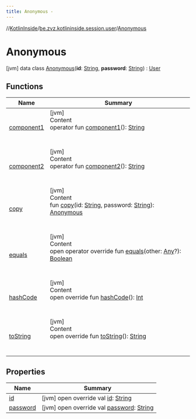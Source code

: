 ```yaml
---
title: Anonymous -
---
```

//[KotlinInside](../../index.md)/[be.zvz.kotlininside.session.user](../index.md)/[Anonymous](index.md)



# Anonymous  
 [jvm] data class [Anonymous](index.md)(**id**: [String](https://kotlinlang.org/api/latest/jvm/stdlib/kotlin/-string/index.html), **password**: [String](https://kotlinlang.org/api/latest/jvm/stdlib/kotlin/-string/index.html)) : [User](../-user/index.md)   


## Functions  
  
|  Name|  Summary| 
|---|---|
| <a name="be.zvz.kotlininside.session.user/Anonymous/component1/#/PointingToDeclaration/"></a>[component1](component1.md)| <a name="be.zvz.kotlininside.session.user/Anonymous/component1/#/PointingToDeclaration/"></a>[jvm]  <br>Content  <br>operator fun [component1](component1.md)(): [String](https://kotlinlang.org/api/latest/jvm/stdlib/kotlin/-string/index.html)  <br><br><br>
| <a name="be.zvz.kotlininside.session.user/Anonymous/component2/#/PointingToDeclaration/"></a>[component2](component2.md)| <a name="be.zvz.kotlininside.session.user/Anonymous/component2/#/PointingToDeclaration/"></a>[jvm]  <br>Content  <br>operator fun [component2](component2.md)(): [String](https://kotlinlang.org/api/latest/jvm/stdlib/kotlin/-string/index.html)  <br><br><br>
| <a name="be.zvz.kotlininside.session.user/Anonymous/copy/#kotlin.String#kotlin.String/PointingToDeclaration/"></a>[copy](copy.md)| <a name="be.zvz.kotlininside.session.user/Anonymous/copy/#kotlin.String#kotlin.String/PointingToDeclaration/"></a>[jvm]  <br>Content  <br>fun [copy](copy.md)(id: [String](https://kotlinlang.org/api/latest/jvm/stdlib/kotlin/-string/index.html), password: [String](https://kotlinlang.org/api/latest/jvm/stdlib/kotlin/-string/index.html)): [Anonymous](index.md)  <br><br><br>
| <a name="kotlin/Any/equals/#kotlin.Any?/PointingToDeclaration/"></a>[equals](../../be.zvz.kotlininside.utils/-string-util/-companion/index.md#%5Bkotlin%2FAny%2Fequals%2F%23kotlin.Any%3F%2FPointingToDeclaration%2F%5D%2FFunctions%2F-1231821796)| <a name="kotlin/Any/equals/#kotlin.Any?/PointingToDeclaration/"></a>[jvm]  <br>Content  <br>open operator override fun [equals](../../be.zvz.kotlininside.utils/-string-util/-companion/index.md#%5Bkotlin%2FAny%2Fequals%2F%23kotlin.Any%3F%2FPointingToDeclaration%2F%5D%2FFunctions%2F-1231821796)(other: [Any](https://kotlinlang.org/api/latest/jvm/stdlib/kotlin/-any/index.html)?): [Boolean](https://kotlinlang.org/api/latest/jvm/stdlib/kotlin/-boolean/index.html)  <br><br><br>
| <a name="kotlin/Any/hashCode/#/PointingToDeclaration/"></a>[hashCode](../../be.zvz.kotlininside.utils/-string-util/-companion/index.md#%5Bkotlin%2FAny%2FhashCode%2F%23%2FPointingToDeclaration%2F%5D%2FFunctions%2F-1231821796)| <a name="kotlin/Any/hashCode/#/PointingToDeclaration/"></a>[jvm]  <br>Content  <br>open override fun [hashCode](../../be.zvz.kotlininside.utils/-string-util/-companion/index.md#%5Bkotlin%2FAny%2FhashCode%2F%23%2FPointingToDeclaration%2F%5D%2FFunctions%2F-1231821796)(): [Int](https://kotlinlang.org/api/latest/jvm/stdlib/kotlin/-int/index.html)  <br><br><br>
| <a name="kotlin/Any/toString/#/PointingToDeclaration/"></a>[toString](../../be.zvz.kotlininside.utils/-string-util/-companion/index.md#%5Bkotlin%2FAny%2FtoString%2F%23%2FPointingToDeclaration%2F%5D%2FFunctions%2F-1231821796)| <a name="kotlin/Any/toString/#/PointingToDeclaration/"></a>[jvm]  <br>Content  <br>open override fun [toString](../../be.zvz.kotlininside.utils/-string-util/-companion/index.md#%5Bkotlin%2FAny%2FtoString%2F%23%2FPointingToDeclaration%2F%5D%2FFunctions%2F-1231821796)(): [String](https://kotlinlang.org/api/latest/jvm/stdlib/kotlin/-string/index.html)  <br><br><br>


## Properties  
  
|  Name|  Summary| 
|---|---|
| <a name="be.zvz.kotlininside.session.user/Anonymous/id/#/PointingToDeclaration/"></a>[id](id.md)| <a name="be.zvz.kotlininside.session.user/Anonymous/id/#/PointingToDeclaration/"></a> [jvm] open override val [id](id.md): [String](https://kotlinlang.org/api/latest/jvm/stdlib/kotlin/-string/index.html)   <br>
| <a name="be.zvz.kotlininside.session.user/Anonymous/password/#/PointingToDeclaration/"></a>[password](password.md)| <a name="be.zvz.kotlininside.session.user/Anonymous/password/#/PointingToDeclaration/"></a> [jvm] open override val [password](password.md): [String](https://kotlinlang.org/api/latest/jvm/stdlib/kotlin/-string/index.html)   <br>

